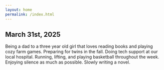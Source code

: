 ```yaml
---
layout: home
permalink: /index.html
---
```


## March 31st, 2025

Being a dad to a three year old girl that loves reading books and playing cozy farm games. Preparing for twins in the fall. Doing tech support at our local hospital. Running, lifting, and playing basketball throughout the week. Enjoying silence as much as possible. Slowly writing a novel.
